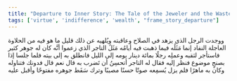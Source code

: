 ```yaml
---
title: "Departure to Inner Story: The Tale of the Jeweler and the Wasted Opportunity"
tags: ['virtue', 'indifference', 'wealth', "frame_story_departure"]
---
```


 ووجدت الرجل الذي يزهد في الصلاح وعاقبته ويُلهيه عن ذلك قليل ما هو فيه من الحلاوة العاجلة النفاد إنما مَثَلُه فيما ذهبت فيه أيامُه مَثَلُ التاجر الذي زعموا أنَّه كان له جوهر كثير فاستأجر لثقبه وعملِه رجلًا بمائة دينار يومه إلى الليل فانطلق به إلى بيته فلما جلسا إذا بصنجٍ موضوع فنظر إليه فقال له التاجر أتحسِنُ أن تَضرب به قال نعم قال فدونك فتناوله وكان به ماهرًا فلم يزل يُسمِعه صوتًا حسنًا مصيبًا وترك سَفَط جوهره مفتوحًا وأقبل عليه

